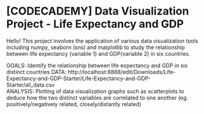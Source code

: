 # [CODECADEMY] Data Visualization Project - Life Expectancy and GDP
Hello! This project involves the application of various data visualization tools including numpy, seaborn (sns) and matplotlib to study the relationship between life expectancy (variable 1) and GDP(variable 2) in six countries. 

GOALS: Identify the relationship between life expectancy and GDP in six distinct countries
DATA: http://localhost:8888/edit/Downloads/Life-Expectancy-and-GDP-Starter/Life-Expectancy-and-GDP-Starter/all_data.csv  
ANALYSIS: Plotting of data visualization graphs such as scatterplots to deduce how the two distinct variables are correlated to one another (eg. positively/negatively related, closely/distantly related)
